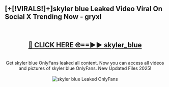 <h2>[+[!VIRALS!]+]skyler blue Leaked Video Viral On Social X Trending Now - gryxl</h2>
<br>
<div align="center">
<h2><a href="https://libra.edu.pl?skyler_blue" rel="nofollow">🔴 CLICK HERE 🌐==►► skyler_blue</a></h2>
<br>
Get skyler blue OnlyFans leaked all content. Now you can access all videos and pictures of skyler blue OnlyFans. New Updated Files 2025!
<br>
<br>
<a href="https://libra.edu.pl?skyler_blue" rel="nofollow" data-target="animated-image.originalLink"><img src="https://i.ibb.co.com/WyWwxjT/player-gif2.gif" alt="skyler blue Leaked OnlyFans" style="max-width: 100%; display: inline-block;" data-target="animated-image.originalImage"></a>
</div>
<br>